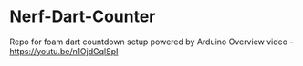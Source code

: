 Nerf-Dart-Counter
===================

Repo for foam dart countdown setup powered by Arduino
Overview video - https://youtu.be/n1OjdGqlSpI
